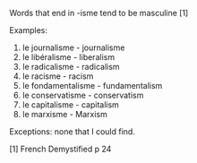 Words that end in -isme tend to be masculine [1]

Examples:

1. le journalisme - journalisme
1. le libéralisme - liberalism 
1. le radicalisme - radicalism
1. le racisme - racism
1. le fondamentalisme - fundamentalism
1. le conservatisme - conservatism
1. le capitalisme - capitalism
1. le marxisme - Marxism

Exceptions: none that I could find.

[1] French Demystified p 24
